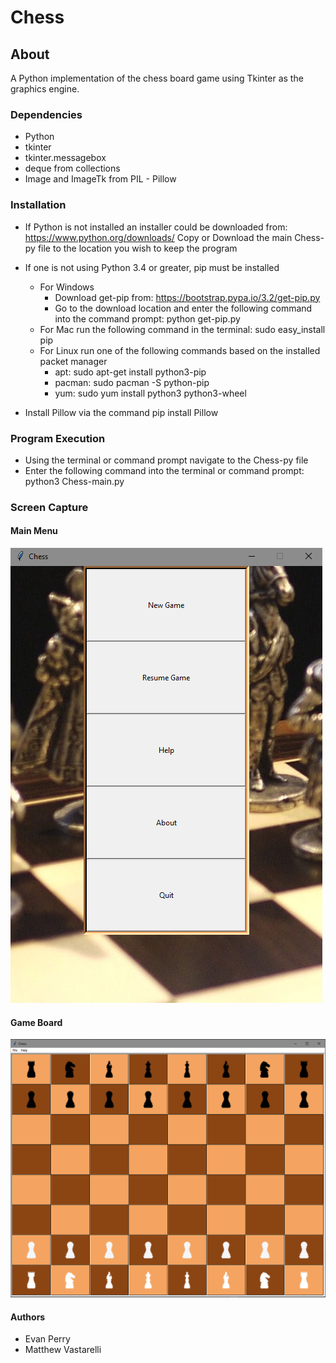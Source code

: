 # Chess

## About
A Python implementation of the chess board game using Tkinter as the graphics engine.

### Dependencies
* Python
* tkinter
* tkinter.messagebox
* deque from collections
* Image and  ImageTk from PIL - Pillow

### Installation
* If Python is not installed an installer could be downloaded from: https://www.python.org/downloads/
Copy or Download the main Chess-py file to the location you wish to keep the program

* If one is not using Python 3.4 or greater, pip must be installed
	* For Windows
		* Download get-pip from: https://bootstrap.pypa.io/3.2/get-pip.py
		* Go to the download location and enter the following command into the command prompt: python get-pip.py
	* For Mac run the following command in the terminal: sudo easy_install pip
	* For Linux run one of the following commands based on the installed packet manager
		* apt: sudo apt-get install python3-pip
		* pacman: sudo pacman -S python-pip
		* yum: sudo yum install python3 python3-wheel
* Install Pillow via the command pip install Pillow


### Program Execution
* Using the terminal or command prompt navigate to the Chess-py file
* Enter the following command into the terminal or command prompt: python3 Chess-main.py


### Screen Capture
#### Main Menu
![main menu](https://github.com/MattVastarelli/Chess-py/blob/master/ref/Menu.PNG "Main Menu")

#### Game Board
![game board](https://github.com/MattVastarelli/Chess-py/blob/master/ref/board.PNG "Game Board")


#### Authors
* Evan Perry
* Matthew Vastarelli
